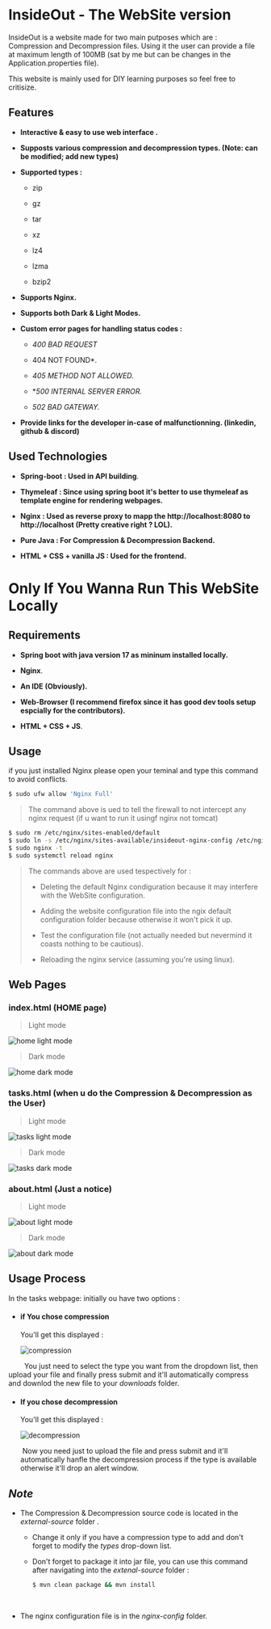 # InsideOut - The WebSite version



InsideOut is a website made for two main putposes which are : Compression and Decompression files. Using it the user can provide a file at maximum length of 100MB (sat by me but can be changes in the Application.properties file).

This website is mainly used for DIY learning purposes so feel free to critisize.



## Features

- **Interactive & easy to use web interface .**

- **Supposts various compression and decompression types. (Note: can be modified; add new types)**

- **Supported types :**
  
  - zip
  
  - gz
  
  - tar
  
  - xz
  
  - lz4
  
  - lzma
  
  - bzip2

- **Supports Nginx.**

- **Supports both Dark & Light Modes.**

- **Custom error pages for handling status codes :**
  
  - *400 BAD REQUEST*
  
  - 404 NOT FOUND*.
  
  - *405 METHOD NOT ALLOWED.*
  
  - **500 INTERNAL SERVER ERROR.*
  
  - *502 BAD GATEWAY.*

- **Provide links for the developer in-case of malfunctionning. (linkedin, github & discord)**



## Used Technologies

- **Spring-boot : Used in API building**.

- **Thymeleaf : Since using spring boot it's better to use thymeleaf as template engine for rendering webpages.**

- **Nginx : Used as reverse proxy to mapp the http://localhost:8080 to http://localhost (Pretty creative right ? LOL).**

- **Pure Java : For Compression & Decompression Backend.**

- **HTML + CSS + vanilla JS : Used for the frontend.**



# Only If You Wanna Run This WebSite Locally



## Requirements

- **Spring boot with java version 17 as mininum installed locally.**

- **Nginx**.

- **An IDE (Obviously).**

- **Web-Browser (I recommend firefox since it has good dev tools setup espcially for the contributors).**

- **HTML + CSS + JS**.



## Usage

if you just installed Nginx please open your teminal and type this command to avoid conflicts.

```bash
$ sudo ufw allow 'Nginx Full' 
```

> The command above is ued to tell the firewall to not intercept any nginx request (if u want to run it usingf nginx not tomcat)

```bash
$ sudo rm /etc/nginx/sites-enabled/default
$ sudo ln -s /etc/nginx/sites-available/insideout-nginx-config /etc/nginx/sites-enabled/
$ sudo nginx -t
$ sudo systemctl reload nginx
```

> The commands above are used tespectively for :
> 
> - Deleting the default Nginx condiguration because it may interfere with the WebSite configuration.
> 
> - Adding the website configuration file into the ngix default configuration folder because otherwise it won't pick it up.
> 
> - Test the configuration file (not actually needed but nevermind it coasts nothing to be cautious).
> 
> - Reloading the nginx service (assuming you're using linux).



## Web Pages

### index.html (HOME page)

> Light mode

![home light mode](images/Screenshot%20from%202025-03-11%2023-44-18.png)

> Dark mode

![home dark mode](images/Screenshot%20from%202025-03-11%2023-44-36.png)



### tasks.html (when u do the Compression & Decompression as the User)

> Light mode

![tasks light mode](images/Screenshot%20from%202025-03-11%2023-50-02.png)

> Dark mode

![tasks dark mode](images/Screenshot%20from%202025-03-11%2023-44-45.png)



### about.html (Just a notice)

> Light mode

![about light mode](images/Screenshot%20from%202025-03-11%2023-49-58.png)

> Dark mode

![about dark mode](images/Screenshot%20from%202025-03-11%2023-45-51.png)



## Usage Process

In the tasks webpage: initially ou have two options :

- #### if You chose compression
  
  You'll get this displayed :
  
  ![compression](images/Screenshot%20from%202025-03-11%2023-51-25.png)

        You just need to select the type you want from the dropdown list, then upload your file and finally press submit and it'll automatically compress and downlod the new file to your *downloads* folder.

- #### If you chose decompression
  
  You'll get this displayed : 
  
  ![decompression](images/Screenshot%20from%202025-03-11%2023-56-11.png)
  
   Now you need just to upload the file and press submit and it'll automatically hanfle the decompression process if the type is available otherwise it'll drop an alert window.



## *Note*

- The Compression & Decompression source code is located in the *external-source* folder .
  
  - Change it only if you have a compression type to add and don't forget to modify the *types* drop-down list.
  
  - Don't forget to package it into jar file, you can use this command after navigating into the *extenal-source* folder :
    
    ```bash
    $ mvn clean package && mvn install
    ```

         

- The nginx configuration file is in the *nginx-config* folder.

